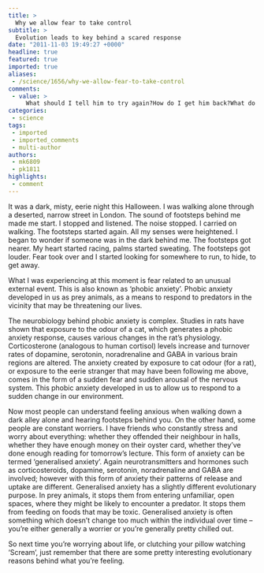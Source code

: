 ```yaml
---
title: >
  Why we allow fear to take control
subtitle: >
  Evolution leads to key behind a scared response
date: "2011-11-03 19:49:27 +0000"
headline: true
featured: true
imported: true
aliases:
 - /science/1656/why-we-allow-fear-to-take-control
comments:
 - value: >
     What should I tell him to try again?How do I get him back?What do I say?Here is the soiuatitn:He and I were high school sweethearts and were engaged to be married after I graduated (hes two years older than I am) A month after I graduated he told me he had joined the military. He didn't talk with me about it previously, and he did it for us. We went our separate ways very messily i might add. I jumped into another relationship, married the guy a month later. He and I reconciled and tried being friends, and he was already friends with my husband. He left for basic. Three months later I found out I was pregnant. My husband sent me to the town he was stationed to start over new as a family, instead of joining me, I was served divorce papers. My ex fiance and I realized the flame never went out. I had to leave to go back for my daughter. We tried a long distance relationship that did not work well (his day to day was the same thing every day, and he did not have much to say' but we both still loved each other as
categories:
 - science
tags:
 - imported
 - imported_comments
 - multi-author
authors:
 - mk6809
 - pk1811
highlights:
 - comment
---
```


It was a dark, misty, eerie night this Halloween. I was walking alone through a deserted, narrow street in London. The sound of footsteps behind me made me start. I stopped and listened. The noise stopped. I carried on walking. The footsteps started again. All my senses were heightened. I began to wonder if someone was in the dark behind me. The footsteps got nearer. My heart started racing, palms started sweating. The footsteps got louder. Fear took over and I started looking for somewhere to run, to hide, to get away.

What I was experiencing at this moment is fear related to an unusual external event. This is also known as ‘phobic anxiety’. Phobic anxiety developed in us as prey animals, as a means to respond to predators in the vicinity that may be threatening our lives.

The neurobiology behind phobic anxiety is complex. Studies in rats have shown that exposure to the odour of a cat, which generates a phobic anxiety response, causes various changes in the rat’s physiology. Corticosterone (analogous to human cortisol) levels increase and turnover rates of dopamine, serotonin, noradrenaline and GABA in various brain regions are altered. The anxiety created by exposure to cat odour (for a rat), or exposure to the eerie stranger that may have been following me above, comes in the form of a sudden fear and sudden arousal of the nervous system. This phobic anxiety developed in us to allow us to respond to a sudden change in our environment.

Now most people can understand feeling anxious when walking down a dark alley alone and hearing footsteps behind you. On the other hand, some people are constant worriers. I have friends who constantly stress and worry about everything: whether they offended their neighbour in halls, whether they have enough money on their oyster card, whether they’ve done enough reading for tomorrow’s lecture. This form of anxiety can be termed ‘generalised anxiety’. Again neurotransmitters and hormones such as corticosteroids, dopamine, serotonin, noradrenaline and GABA are involved; however with this form of anxiety their patterns of release and uptake are different. Generalised anxiety has a slightly different evolutionary purpose. In prey animals, it stops them from entering unfamiliar, open spaces, where they might be likely to encounter a predator. It stops them from feeding on foods that may be toxic. Generalised anxiety is often something which doesn’t change too much within the individual over time – you’re either generally a worrier or you’re generally pretty chilled out.

So next time you’re worrying about life, or clutching your pillow watching ‘Scream’, just remember that there are some pretty interesting evolutionary reasons behind what you’re feeling.
